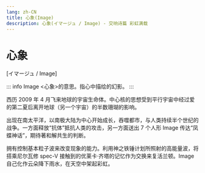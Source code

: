 ```yaml
---
lang: zh-CN
title: 心象(Image)
description: 心象(イマージュ / Image) - 交响诗篇 彩虹满载
---
```


# 心象

[イマージュ / Image]

::: info Image
<心象>的意思。指心中描绘的幻影。
:::

西历 2009 年 4 月飞来地球的宇宙生命体。中心核的思想受到平行宇宙中经过爱的第二夏后离开地球（另一个宇宙）的半数珊瑚的影响。

出现在南太平洋，以南极大陆为中心开始成长，吞噬都市，与人类持续半个世纪的战争。一方面释放“抗体”抵抗人类的攻击，另一方面送出 7 个人形 Image 传达“凤蝶神话”，期待著和解共生的判断。

拥有控制基本粒子波来改变现象的能力。利用神之铁锤计划所照射的高能量波，将搭乘尼尔瓦修 spec-V 接触到的优莱卡·齐塔的记忆作为交换来复活兰顿。Image 自己化作云朵降下雨水，在天空中架起彩虹。
